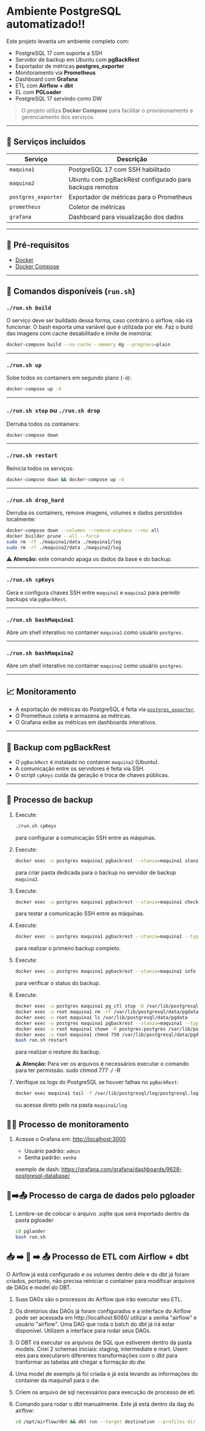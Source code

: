 # Ambiente PostgreSQL automatizado!!

Este projeto levanta um ambiente completo com:

- PostgreSQL 17 com suporte a SSH
- Servidor de backup em Ubuntu com **pgBackRest**
- Exportador de métricas **postgres_exporter**
- Monitoramento via **Prometheus**
- Dashboard com **Grafana**
- ETL com **Airflow + dbt**
- EL com **PGLoader**
- PostgreSQL 17 servindo como DW

> O projeto utiliza **Docker Compose** para facilitar o provisionamento e gerenciamento dos serviços.

---

## 🚀 Serviços incluídos

| Serviço             | Descrição                                              |
| ------------------- | ------------------------------------------------------ |
| `maquina1`          | PostgreSQL 17 com SSH habilitado                       |
| `maquina2`          | Ubuntu com pgBackRest configurado para backups remotos |
| `postgres_exporter` | Exportador de métricas para o Prometheus               |
| `prometheus`        | Coletor de métricas                                    |
| `grafana`           | Dashboard para visualização dos dados                  |

---

## 📜 Pré-requisitos

- [Docker](https://www.docker.com/)
- [Docker Compose](https://docs.docker.com/compose/)

---

## 🔧 Comandos disponíveis (`run.sh`)

### `./run.sh build`

O serviço deve ser buildado dessa forma, caso contrário o airflow, não irá funcionar. O bash exporta uma variável que é utilizada por ele.
Faz o build das imagens com cache desabilitado e limite de memória:

```bash
docker-compose build --no-cache --memory 4g --progress=plain
```

---

### `./run.sh up`

Sobe todos os containers em segundo plano (`-d`):

```bash
docker-compose up -d
```

---

### `./run.sh stop` ou `./run.sh drop`

Derruba todos os containers:

```bash
docker-compose down
```

---

### `./run.sh restart`

Reinicia todos os serviços:

```bash
docker-compose down && docker-compose up -d
```

---

### `./run.sh drop_hard`

Derruba os containers, remove imagens, volumes e dados persistidos localmente:

```bash
docker-compose down --volumes --remove-orphans --rmi all
docker builder prune --all --force
sudo rm -rf ./maquina1/data ./maquina1/log
sudo rm -rf ./maquina2/data ./maquina2/log
```

⚠️ **Atenção:** este comando apaga os dados da base e do backup.

---

### `./run.sh cpKeys`

Gera e configura chaves SSH entre `maquina1` e `maquina2` para permitir backups via `pgBackRest`.

---

### `./run.sh bashMaquina1`

Abre um shell interativo no container `maquina1` como usuário `postgres`.

---

### `./run.sh bashMaquina2`

Abre um shell interativo no container `maquina2` como usuário `postgres`.

---

## 📈 Monitoramento

- A exportação de métricas do PostgreSQL é feita via [`postgres_exporter`](https://github.com/prometheus-community/postgres_exporter).
- O Prometheus coleta e armazena as métricas.
- O Grafana exibe as métricas em dashboards interativos.

---

## 💾 Backup com pgBackRest

- O `pgBackRest` é instalado no container `maquina2` (Ubuntu).
- A comunicação entre os servidores é feita via SSH.
- O script `cpKeys` cuida da geração e troca de chaves públicas.

---

## 📂 Processo de backup

1. Execute:

   ```bash
   ./run.sh cpKeys
   ```

   para configurar a comunicação SSH entre as máquinas.

2. Execute:

   ```bash
   docker exec -u postgres maquina1 pgbackrest --stanza=maquina1 stanza-create
   ```

   para criar pasta dedicada para o backup no servidor de backup `maquina2`.

3. Execute:

   ```bash
   docker exec -u postgres maquina1 pgbackrest --stanza=maquina1 check
   ```

   para testar a comunicação SSH entre as máquinas.

4. Execute:

   ```bash
   docker exec -u postgres maquina1 pgbackrest --stanza=maquina1 --type=full backup
   ```

   para realizar o primeiro backup completo.

5. Execute:

   ```bash
   docker exec -u postgres maquina1 pgbackrest --stanza=maquina1 info
   ```

   para verificar o status do backup.

6. Execute:

   ```bash
   docker exec -u postgres maquina1 pg_ctl stop -D /var/lib/postgresql/data/pgdata
   docker exec -u root maquina1 rm -rf /var/lib/postgresql/data/pgdata
   docker exec -u root maquina1 ls /var/lib/postgresql/data/pgdata   --> o caminho não pode existir, deletamos todos o banco
   docker exec -u postgres maquina1 pgbackrest --stanza=maquina1 --type=time --target="2025-07-07 18:50:47-03" restore
   docker exec -u root maquina1 chown -R postgres:postgres /var/lib/postgresql/data/pgdata
   docker exec -u root maquina1 chmod 750 /var/lib/postgresql/data/pgdata
   bash run.sh restart
   ```

   para realizar o restore do backup.

   ⚠️ **Atenção:** Para ver os arquivos é necessários executar o comando para ter permissão. sudo chmod 777 ./ -R

7. Verifique os logs do PostgreSQL se houver falhas no `pgBackRest`:

   ```bash
   docker exec maquina1 tail -f /var/lib/postgresql/log/postgresql.log
   ```

   ou acesse direto pelo na pasta `maquina1/log`

## 🧑‍💻 Processo de monitoramento

1. Acesse o Grafana em: [http://localhost:3000](http://localhost:4000)

   - Usuário padrão: `admin`
   - Senha padrão: `senha`

   exemplo de dash: https://grafana.com/grafana/dashboards/9628-postgresql-database/

## 📂➡️📤 Processo de carga de dados pelo pgloader

1. Lembre-se de colocar o arquivo .sqlite que será importado dentro da pasta pgloader

   ```bash
   cd pglaoder
   bash run.sh
   ```

## 📥 ➡️ 🔄 ➡️ 📤 Processo de ETL com Airflow + dbt

O Airflow já está configurado e os volumes dentro dele e do dbt já foram criados, portanto, não precisa reiniciar o container para modificar arquivos de DAGs e model do DBT.

1. Suas DAGs são o processos do Airflow que irão executar seu ETL.

2. Os diretórios das DAGs já foram configurados e a interface do Airflow pode ser acessada em http://localhost:8080/ utilizar a senha "airflow" e usuário "airflow". Uma DAG que roda o batch do dbt já irá estar disponível. Utilizem a interface para rodar seus DAGs.

3. O DBT irá executar os arquivos de SQL que estiverem dentro da pasta models. Criei 2 schemas iniciais: staging, intermediate e mart. Usem eles para executarem diferentes transformações com o dbt para tranformar as tabelas até chegar a formação do dw.

4. Uma model de exemplo já foi criada e já está levando as informações do container da maquina1 para o dw.

5. Criem os arquivo de sql necessários para execução de processo de etl.

6. Comando para rodar o dbt manualmente. Este já está dentro da dag do airflow:

   ```bash
   cd /opt/airflow/dbt && dbt run --target destination --profiles-dir /opt/airflow/dbt
   ```
